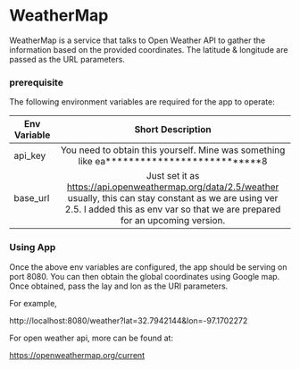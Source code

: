 <h1>WeatherMap</h1>

WeatherMap is a service that talks to Open Weather API to gather the information based on the provided coordinates. The latitude & longitude are passed as the URL parameters.

<h3>prerequisite </h3>
The following environment variables are required for the app to operate:


| Env Variable |                                                                                           Short Description                                                                                           | 
|-------------------------------------------------------------------------|:-----------------------------------------------------------------------------------------------------------------------------------------------------------------------------------------------------:| 
| api_key |                                                       You need to obtain this yourself. Mine was something like ea***************************8                                                       | 
| base_url | Just set it as https://api.openweathermap.org/data/2.5/weather <br/>usually, this can stay constant as we are using ver 2.5. I added this as env var so that we are prepared for an upcoming version. | 

<h3> Using App </h3>
Once the above env variables are configured, the app should be serving on port 8080.
You can then obtain the global coordinates using Google map. Once obtained, pass the lay and lon as the URI parameters.

For example,

http://localhost:8080/weather?lat=32.7942144&lon=-97.1702272

For open weather api, more can be found at: 

https://openweathermap.org/current